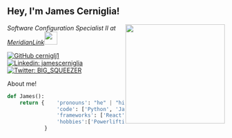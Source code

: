 <h2> Hey, I'm James Cerniglia! </h2>
<img align='right' src="https://i.ibb.co/0cq1Lf3/code-336-830581.png" width="230">
<p><em>Software Configuration Specialist II at <a href="https://www.meridianlink.com/">MeridianLink</a><img src="https://oldschool.runescape.wiki/images/8/8c/Strength_cape_emote.gif" width="30">
</em></p>

[![GitHub cerniglj1](https://img.shields.io/github/followers/cerniglj1?label=follow&style=social)](https://github.com/cerniglj1)
[![Linkedin: jamescerniglia](https://img.shields.io/badge/-jamescerniglia-blue?style=flat-square&logo=Linkedin&logoColor=white&link=https://www.linkedin.com/in/jamescerniglia/)](https://www.linkedin.com/in/jamescerniglia/)
[![Twitter: BIG_SQUEEZER](https://img.shields.io/twitter/follow/BIG_SQUEEZER?style=social)](https://twitter.com/BIG_SQUEEZER)


About me!
```python
def James():
    return {    'pronouns': "he" | "him",
                'code': ['Python', 'Javascript', 'Java', 'Typescript', 'HTML', 'CSS'],
                'frameworks': ['React', 'Angular'],
                'hobbies':['Powerlifting/Bodybuilding', 'Video game developer/player', 'Artist' ]
            }
```

<!--
**cerniglj1/cerniglj1** is a ✨ _special_ ✨ repository because its `README.md` (this file) appears on your GitHub profile.

Here are some ideas to get you started:

- 🔭 I’m currently working on ...
- 🌱 I’m currently learning ...
- 👯 I’m looking to collaborate on ...
- 🤔 I’m looking for help with ...
- 💬 Ask me about ...
- 📫 How to reach me: ...
- 😄 Pronouns: ...
- ⚡ Fun fact: ...
-->
